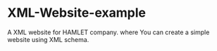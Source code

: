 # XML-Website-example
A XML website for HAMLET company. where You can create a simple website using XML schema.
